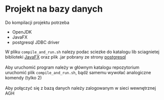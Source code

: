 # Projekt na bazy danych

Do kompilacji projektu potrzeba
- OpenJDK
- JavaFX
- postgresql JDBC driver

W pliku `compile_and_run.sh` nalezy podac sciezke do katalogu lib
sciagnietej biblioteki [JavaFX](https://gluonhq.com/products/javafx/)
oraz plik .jar pobrany ze strony [postgresql](https://jdbc.postgresql.org) \
\
Aby uruchomić program należy w głównym katalogu repozytorium uruchomić
plik `compile_and_run.sh`, bądź samemu wywołać analogiczne komendy (tylko 2) \
\
Aby połączyć się z bazą danych należy zalogowanym w sieci wewnętrznej AGH
